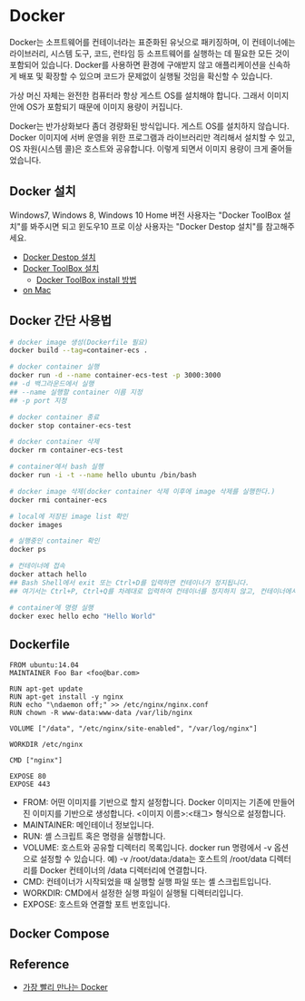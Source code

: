 # Docker

Docker는 소프트웨어를 컨테이너라는 표준화된 유닛으로 패키징하며, 이 컨테이너에는 라이브러리, 시스템 도구, 코드, 런타임 등 소프트웨어를 실행하는 데 필요한 모든 것이 포함되어 있습니다. Docker를 사용하면 환경에 구애받지 않고 애플리케이션을 신속하게 배포 및 확장할 수 있으며 코드가 문제없이 실행될 것임을 확신할 수 있습니다.

가상 머신 자체는 완전한 컴퓨터라 항상 게스트 OS를 설치해야 합니다. 그래서 이미지 안에 OS가 포함되기 때문에 이미지 용량이 커집니다.

Docker는 반가상화보다 좀더 경량화된 방식입니다. 게스트 OS를 설치하지 않습니다. Docker 이미지에 서버 운영을 위한 프로그램과 라이브러리만 격리해서 설치할 수 있고, OS 자원(시스템 콜)은 호스트와 공유합니다. 이렇게 되면서 이미지 용량이 크게 줄어들었습니다.

## Docker 설치

Windows7, Windows 8, Windows 10 Home 버전 사용자는 "Docker ToolBox 설치"를 봐주시면 되고 윈도우10 프로 이상 사용자는 "Docker Destop 설치"를 참고해주세요.

- [Docker Destop 설치](https://docs.docker.com/docker-for-windows/install/)
- [Docker ToolBox 설치](https://docs.docker.com/docker-for-windows/install/)
    - [Docker ToolBox install 방법](https://docs.docker.com/toolbox/toolbox_install_windows/)
- [on Mac](https://docs.docker.com/docker-for-mac/install/)

## Docker 간단 사용법

```bash
# docker image 생성(Dockerfile 필요)
docker build --tag=container-ecs .

# docker container 실행
docker run -d --name container-ecs-test -p 3000:3000
## -d 백그라운드에서 실행 
## --name 실행할 container 이름 지정
## -p port 지정

# docker container 종료
docker stop container-ecs-test

# docker container 삭제
docker rm container-ecs-test

# container에서 bash 실행
docker run -i -t --name hello ubuntu /bin/bash

# docker image 삭제(docker container 삭제 이후에 image 삭제를 실행한다.)
docker rmi container-ecs

# local에 저장된 image list 확인
docker images

# 실행중인 container 확인
docker ps

# 컨테이너에 접속
docker attach hello
## Bash Shell에서 exit 또는 Ctrl+D를 입력하면 컨테이너가 정지됩니다. 
## 여기서는 Ctrl+P, Ctrl+Q를 차례대로 입력하여 컨테이너를 정지하지 않고, 컨테이너에서 빠져나옵니다.

# container에 명령 실행
docker exec hello echo "Hello World"
```

## Dockerfile

```
FROM ubuntu:14.04
MAINTAINER Foo Bar <foo@bar.com>

RUN apt-get update
RUN apt-get install -y nginx
RUN echo "\ndaemon off;" >> /etc/nginx/nginx.conf
RUN chown -R www-data:www-data /var/lib/nginx

VOLUME ["/data", "/etc/nginx/site-enabled", "/var/log/nginx"]

WORKDIR /etc/nginx

CMD ["nginx"]

EXPOSE 80
EXPOSE 443
```
- FROM: 어떤 이미지를 기반으로 할지 설정합니다. Docker 이미지는 기존에 만들어진 이미지를 기반으로 생성합니다. <이미지 이름>:<태그> 형식으로 설정합니다.
- MAINTAINER: 메인테이너 정보입니다.
- RUN: 셸 스크립트 혹은 명령을 실행합니다.
- VOLUME: 호스트와 공유할 디렉터리 목록입니다. docker run 명령에서 -v 옵션으로 설정할 수 있습니다. 예) -v /root/data:/data는 호스트의 /root/data 디렉터리를 Docker 컨테이너의 /data 디렉터리에 연결합니다.
- CMD: 컨테이너가 시작되었을 때 실행할 실행 파일 또는 셸 스크립트입니다.
- WORKDIR: CMD에서 설정한 실행 파일이 실행될 디렉터리입니다.
- EXPOSE: 호스트와 연결할 포트 번호입니다.

## Docker Compose

## Reference
- [가장 빨리 만나는 Docker](http://pyrasis.com/docker.html)